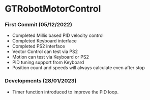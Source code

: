 # GTRobotMotorControl

### First Commit (05/12/2022)
- Completed Millis based PID velocity control
- Completed Keyboard interface
- Completed PS2 interface
- Vector Control can test via PS2
- Motion can test via Keyboard or PS2
- PID tuning support from Keyboard
- Position count and speeds will always calculate even after stop

### Developments (28/01/2023)
- Timer function introduced to improve the PID loop.
